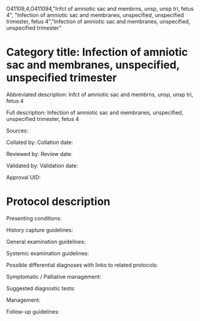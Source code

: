 O41109,4,O411094,"Infct of amniotic sac and membrns, unsp, unsp tri, fetus 4", "Infection of amniotic sac and membranes, unspecified, unspecified trimester, fetus 4","Infection of amniotic sac and membranes, unspecified, unspecified trimester"
# Category title: Infection of amniotic sac and membranes, unspecified, unspecified trimester

Abbreviated description: Infct of amniotic sac and membrns, unsp, unsp tri, fetus 4

Full description: Infection of amniotic sac and membranes, unspecified, unspecified trimester, fetus 4

Sources:

Collated by:
Collation date:

Reviewed by:
Review date:

Validated by:
Validation date:

Approval UID:

# Protocol description

Presenting conditions:

History capture guidelines:

General examination guidelines:

Systemic examination guidelines:

Possible differential diagnoses with links to related protocols:

Symptomatic / Palliative management:

Suggested diagnostic tests:

Management:

Follow-up guidelines:
